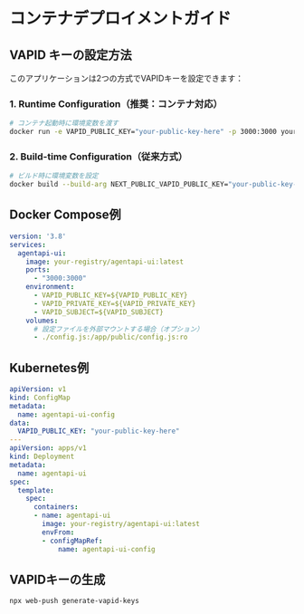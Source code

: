 # コンテナデプロイメントガイド

## VAPID キーの設定方法

このアプリケーションは2つの方式でVAPIDキーを設定できます：

### 1. Runtime Configuration（推奨：コンテナ対応）

```bash
# コンテナ起動時に環境変数を渡す
docker run -e VAPID_PUBLIC_KEY="your-public-key-here" -p 3000:3000 your-app:latest
```

### 2. Build-time Configuration（従来方式）

```bash
# ビルド時に環境変数を設定
docker build --build-arg NEXT_PUBLIC_VAPID_PUBLIC_KEY="your-public-key-here" .
```

## Docker Compose例

```yaml
version: '3.8'
services:
  agentapi-ui:
    image: your-registry/agentapi-ui:latest
    ports:
      - "3000:3000"
    environment:
      - VAPID_PUBLIC_KEY=${VAPID_PUBLIC_KEY}
      - VAPID_PRIVATE_KEY=${VAPID_PRIVATE_KEY}
      - VAPID_SUBJECT=${VAPID_SUBJECT}
    volumes:
      # 設定ファイルを外部マウントする場合（オプション）
      - ./config.js:/app/public/config.js:ro
```

## Kubernetes例

```yaml
apiVersion: v1
kind: ConfigMap
metadata:
  name: agentapi-ui-config
data:
  VAPID_PUBLIC_KEY: "your-public-key-here"
---
apiVersion: apps/v1
kind: Deployment
metadata:
  name: agentapi-ui
spec:
  template:
    spec:
      containers:
      - name: agentapi-ui
        image: your-registry/agentapi-ui:latest
        envFrom:
        - configMapRef:
            name: agentapi-ui-config
```

## VAPIDキーの生成

```bash
npx web-push generate-vapid-keys
```